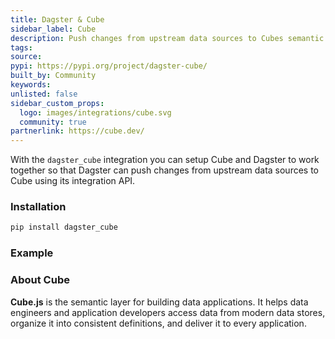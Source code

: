 ```yaml
---
title: Dagster & Cube
sidebar_label: Cube
description: Push changes from upstream data sources to Cubes semantic layer.
tags:
source:
pypi: https://pypi.org/project/dagster-cube/
built_by: Community
keywords:
unlisted: false
sidebar_custom_props:
  logo: images/integrations/cube.svg
  community: true
partnerlink: https://cube.dev/
---
```


With the `dagster_cube` integration you can setup Cube and Dagster to work together so that Dagster can push changes from upstream data sources to Cube using its integration API.

### Installation

```bash
pip install dagster_cube
```

### Example

<CodeExample path="docs_snippets/docs_snippets/integrations/cube.py" language="python" />

### About Cube

**Cube.js** is the semantic layer for building data applications. It helps data engineers and application developers access data from modern data stores, organize it into consistent definitions, and deliver it to every application.
